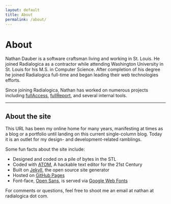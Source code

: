 ```yaml
---
layout: default
title: About
permalink: /about/
---
```



<div class="page">

  <h1 class="page-title">About</h1>

  <p>Nathan Dauber is a software craftsman living and working in St. Louis. He joined Radialogica as a contractor while attending Washington University in St. Louis for his M.S. in Computer Science. After completion of his degree he joined Radialogica full-time and began leading their web technologies efforts.</p>
  <p>Since joining Radialogica, Nathan has worked on numerous projects including <a href="http://radialogica.com/fullaccess-overview.php">fullAccess</a>, <a href="http://radialogica.com/features/f-analyze-ng.php">fullReport</a>, and several internal tools.</p>

  <hr>

  <h2>About the site</h2>
  <p>This URL has been my online home for many years, manifesting at times as a blog or a portfolio until landing on this current single-column blog. Today it is an outlet for my design- and development-related ramblings.</p>
  <p>Some fun facts about the site include:</p>
  <ul>
    <li>Designed and coded on a pile of bytes in the STL</li>
    <li>Coded with <a href="https://atom.io/">ATOM</a>, A hackable text editor for the 21st Century</li>
    <li>Built on <a href="http://jekyllrb.com/">Jekyll</a>, the open source site generator</li>
    <li>Hosted on <a href="http://pages.github.com">GitHub Pages</a></li>
    <li>Font-face, <a href="http://www.google.com/webfonts/specimen/Open+Sans">Open Sans</a>, is served via <a href="http://www.google.com/webfonts">Google Web Fonts</a></li>
  </ul>
  <p>For comments or questions, feel free to shoot me an email at nathan at radialogica dot com.</p>

</div>
